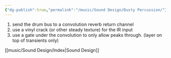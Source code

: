 ```yaml
---
{"dg-publish":true,"permalink":"/music/Sound Design/Dusty Percussion/"}
---
```


1. send the drum bus to a convolution reverb return channel
2. use a vinyl crack (or other steady texture) for the IR input
3. use a gate under the convolution to only allow peaks through. (layer on top of transients only)

[[music/Sound Design/Index\|Sound Design]] 